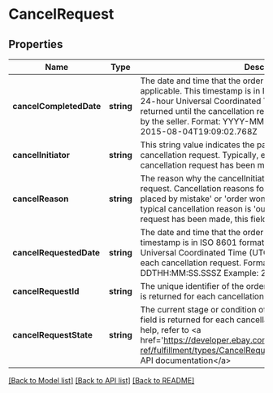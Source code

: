 # CancelRequest

## Properties
Name | Type | Description | Notes
------------ | ------------- | ------------- | -------------
**cancelCompletedDate** | **string** | The date and time that the order cancellation was completed, if applicable. This timestamp is in ISO 8601 format, which uses the 24-hour Universal Coordinated Time (UTC) clock. This field is not returned until the cancellation request has actually been approved by the seller. Format: YYYY-MM-DDTHH:MM:SS.SSSZ Example: 2015-08-04T19:09:02.768Z | [optional] 
**cancelInitiator** | **string** | This string value indicates the party who made the initial cancellation request. Typically, either the &#39;Buyer&#39; or &#39;Seller&#39;. If a cancellation request has been made, this field should be returned. | [optional] 
**cancelReason** | **string** | The reason why the cancelInitiator initiated the cancellation request. Cancellation reasons for a buyer might include &#39;order placed by mistake&#39; or &#39;order won&#39;t arrive in time&#39;. For a seller, a typical cancellation reason is &#39;out of stock&#39;. If a cancellation request has been made, this field should be returned. | [optional] 
**cancelRequestedDate** | **string** | The date and time that the order cancellation was requested. This timestamp is in ISO 8601 format, which uses the 24-hour Universal Coordinated Time (UTC) clock. This field is returned for each cancellation request. Format: YYYY-MM-DDTHH:MM:SS.SSSZ Example: 2015-08-04T19:09:02.768Z | [optional] 
**cancelRequestId** | **string** | The unique identifier of the order cancellation request. This field is returned for each cancellation request. | [optional] 
**cancelRequestState** | **string** | The current stage or condition of the cancellation request. This field is returned for each cancellation request. For implementation help, refer to &lt;a href&#x3D;&#39;https://developer.ebay.com/devzone/rest/api-ref/fulfillment/types/CancelRequestStateEnum.html&#39;&gt;eBay API documentation&lt;/a&gt; | [optional] 

[[Back to Model list]](../README.md#documentation-for-models) [[Back to API list]](../README.md#documentation-for-api-endpoints) [[Back to README]](../README.md)


